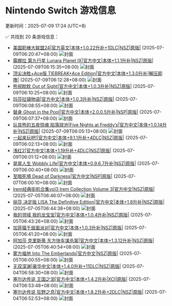 # Nintendo Switch 游戏信息
更新时间：2025-07-09 17:24 (UTC+8)

✅ 共找到 20 条游戏信息：

- [美国职棒大联盟24|官方英文|本体+1.0.22升补+1DLC|NSZ|原版|](https://www.gamer520.com/91310.html) (2025-07-09T06:20:47+08:00)
  ![封面](https://img-eshop.cdn.nintendo.net/i/b77a4d7290011650192b4336b7d2cc5bbfbd1c9222dc9f155c444b630affd2a2.jpg?w=1000)
- [露娜拉 第九行星 Lunara Planet IX|官方中文|本体+1.1.1升补|NSZ|原版|](https://www.gamer520.com/93707.html) (2025-07-09T06:15:35+08:00)
  ![封面](https://shared.cdn.queniuqe.com/store_item_assets/steam/apps/3124860/capsule_616x353.jpg?t=1734948718)
- [顶尖决胜+Ace版 TIEBREAK+Ace Edition|官方中文|本体+1.3.0升补|解压即撸|](https://www.gamer520.com/92991.html) (2025-07-09T06:12:28+08:00)
  ![封面](https://s1.imagehub.cc/images/2025/05/17/dd6e1b1508593b81dbe575cfcff3e1b0.jpg)
- [熊视眈眈 Out of Sight|官方中文|本体+1.0.3升补|NSZ|原版|](https://www.gamer520.com/94337.html) (2025-07-09T06:10:25+08:00)
  ![封面](https://s1.imagehub.cc/images/2025/06/13/e3a1ecb6fae6225c34b878f5b0220448.jpg)
- [玛莎拉镇物语|官方中文|本体+1.0.3升补|NSZ|原版|](https://www.gamer520.com/69956.html) (2025-07-09T06:08:55+08:00)
  ![封面](https://ig.freer.blog/2023/12/24/0d1ba84ef904a.jpg)
- [替身 Ghost in the Pool|官方中文|本体+2.0.0.5升补|NSP|原版|](https://www.gamer520.com/84018.html) (2025-07-09T06:07:37+08:00)
  ![封面](https://shared.cdn.queniuqe.com/store_item_assets/steam/apps/919330/capsule_616x353_schinese.jpg?t=1726369542)
- [玩具熊的五夜惊魂 陷落球池|Five Nights at Freddy’s|官方中文|本体+1.0.14升补|NSZ|原版|](https://www.gamer520.com/81354.html) (2025-07-09T06:05:13+08:00)
  ![封面](https://shared.cdn.queniuqe.com/store_item_assets/steam/apps/2638370/capsule_616x353.jpg?t=1723065423)
- [一起来玩吧!|官方中文|本体+9.1.1升补+4DLC|NSZ|原版|](https://www.gamer520.com/25647.html) (2025-07-09T06:02:13+08:00)
  ![封面](https://ig.freer.blog/2023/09/27/4c7f055471070.jpg)
- [浅红2|官方中文|本体+1.19升补+4DLC|NSZ|原版|](https://www.gamer520.com/41061.html) (2025-07-09T06:01:12+08:00)
  ![封面](https://shared.cdn.queniuqe.com/store_item_assets/steam/apps/1888350/capsule_616x353.jpg?t=1684415021)
- [晃晃人生 Wobbly Life|官方中文|本体+0.9.6.7升补|NSZ|原版|](https://www.gamer520.com/93709.html) (2025-07-09T06:00:40+08:00)
  ![封面](https://shared.cdn.queniuqe.com/store_item_assets/steam/apps/1211020/capsule_616x353_schinese.jpg?t=1711390309)
- [至暗死境 Dead of Darkness|官方中文|NSP|原版|](https://www.gamer520.com/95744.html) (2025-07-07T06:00:10+08:00)
  ![封面](https://shared.cdn.queniuqe.com/store_item_assets/steam/apps/2157210/capsule_616x353.jpg?t=1738009182)
- [Irem经典街机合集vol3 Irem Collection Volume 3|官方中文|NSZ|原版|](https://www.gamer520.com/95709.html) (2025-07-05T06:46:07+08:00)
  ![封面](https://img-eshop.cdn.nintendo.net/i/00ca89d7fc86dba397995afc3adf2c854d8cfe38aa7c505b084385c60f139fa5.jpg?w=1000)
- [丽莎 决定版 LISA The Definitive Edition|官方中文|本体+1.8升补|NSZ|原版|](https://www.gamer520.com/76852.html) (2025-07-05T06:44:38+08:00)
  ![封面](https://shared.cdn.queniuqe.com/store_item_assets/steam/apps/335670/capsule_616x353.jpg?t=1711056114)
- [我的领域 我的龙宝宝|官方中文|本体+1.0.4升补|NSZ|原版|](https://www.gamer520.com/46449.html) (2025-07-05T06:43:26+08:00)
  ![封面](https://assets.nintendo.com/image/upload/ar_16:9,c_lpad,w_1240/b_white/f_auto/q_auto/ncom/software/switch/70010000029753/ea68f313cb45d198e88426a2458968d9b53f339707ecd9033ff9ff824d56352a)
- [加菲猫千层面派对|官方中文|本体+1.0.3升补|NSZ|原版|](https://www.gamer520.com/44767.html) (2025-07-05T06:41:20+08:00)
  ![封面](https://shared.cdn.queniuqe.com/store_item_assets/steam/apps/2008410/capsule_616x353.jpg?t=1666864594)
- [阿加莎 克里斯蒂 东方快车谋杀案|官方中文|本体+1.3.12升补|NSZ|原版|](https://www.gamer520.com/66478.html) (2025-07-05T06:40:54+08:00)
  ![封面](https://shared.cdn.queniuqe.com/store_item_assets/steam/apps/1904790/capsule_616x353_schinese.jpg?t=1697705112)
- [雾方福地 Into The Emberlands|官方中文|NSZ|原版|](https://www.gamer520.com/95659.html) (2025-07-05T06:00:55+08:00)
  ![封面](https://shared.cdn.queniuqe.com/store_item_assets/steam/apps/2856370/capsule_616x353_schinese.jpg?t=1737398452)
- [无双深渊|豪华中文|本体+1.4.0升补+11DLC|NSZ|原版|](https://www.gamer520.com/88515.html) (2025-07-04T06:58:30+08:00)
  ![封面](https://shared.cdn.queniuqe.com/store_item_assets/steam/apps/3178350/f141c8544e12c1a3d146a1fab0880b1bf96d09de/capsule_616x353_tchinese.jpg?t=1739422059)
- [塞尔达传说 王国之泪|官方中文|本体+1.4.2升补|XCI|原版|](https://www.gamer520.com/95315.html) (2025-07-04T06:53:48+08:00)
  ![封面](https://store.nintendo.com.hk/media/catalog/product/cache/fbd142b527b990ca39daf426d49f9eed/3/7/37349cde8b55828bbdad9d0a62b546c61862c4cb35142a904bd36f222d374e58_1675844189.jpg)
- [塞尔达传说 狂野之息|官方中文|本体+1.8.2升补+2DLC|NSZ|原版|](https://www.gamer520.com/7702.html) (2025-07-04T06:52:53+08:00)
  ![封面](https://store.nintendo.com.hk/media/catalog/product/cache/3be328691086628caca32d01ffcc430a/1/1/110.jpg)
